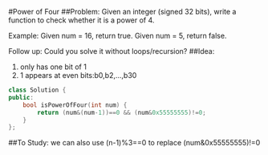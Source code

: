 #Power of Four
##Problem:
Given an integer (signed 32 bits), write a function to check whether it is a power of 4.

Example:
Given num = 16, return true. Given num = 5, return false.

Follow up: Could you solve it without loops/recursion?
##Idea:
1. only has one bit of 1  
2. 1 appears at even bits:b0,b2,...,b30
```cpp
class Solution {
public:
    bool isPowerOfFour(int num) {
        return (num&(num-1))==0 && (num&0x55555555)!=0;
    }
};
```
##To Study:
we can also use (n-1)%3==0 to replace (num&0x55555555)!=0